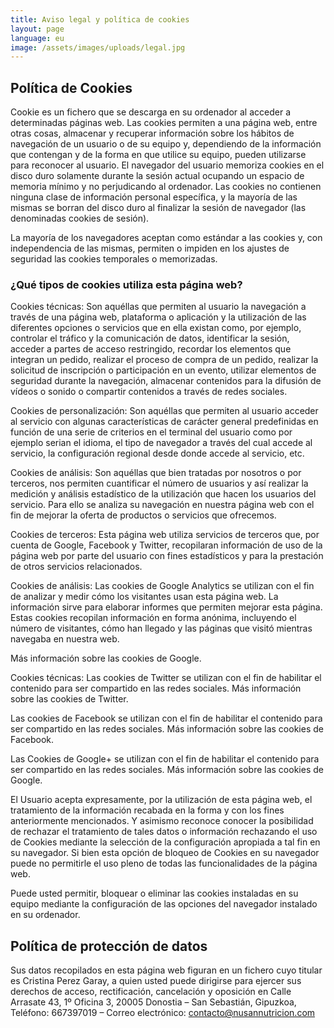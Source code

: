 ```yaml
---
title: Aviso legal y política de cookies
layout: page
language: eu
image: /assets/images/uploads/legal.jpg
---
```


## Política de Cookies

Cookie es un fichero que se descarga en su ordenador al acceder a determinadas páginas web. Las cookies permiten a una página web, entre otras cosas, almacenar y recuperar información sobre los hábitos de navegación de un usuario o de su equipo y, dependiendo de la información que contengan y de la forma en que utilice su equipo, pueden utilizarse para reconocer al usuario. El navegador del usuario memoriza cookies en el disco duro solamente durante la sesión actual ocupando un espacio de memoria mínimo y no perjudicando al ordenador. Las cookies no contienen ninguna clase de información personal específica, y la mayoría de las mismas se borran del disco duro al finalizar la sesión de navegador (las denominadas cookies de sesión).

La mayoría de los navegadores aceptan como estándar a las cookies y, con independencia de las mismas, permiten o impiden en los ajustes de seguridad las cookies temporales o memorizadas.

### ¿Qué tipos de cookies utiliza esta página web?

Cookies técnicas: Son aquéllas que permiten al usuario la navegación a través de una página web, plataforma o aplicación y la utilización de las diferentes opciones o servicios que en ella existan como, por ejemplo, controlar el tráfico y la comunicación de datos, identificar la sesión, acceder a partes de acceso restringido, recordar los elementos que integran un pedido, realizar el proceso de compra de un pedido, realizar la solicitud de inscripción o participación en un evento, utilizar elementos de seguridad durante la navegación, almacenar contenidos para la difusión de vídeos o sonido o compartir contenidos a través de redes sociales.

Cookies de personalización: Son aquéllas que permiten al usuario acceder al servicio con algunas características de carácter general predefinidas en función de una serie de criterios en el terminal del usuario como por ejemplo serian el idioma, el tipo de navegador a través del cual accede al servicio, la configuración regional desde donde accede al servicio, etc.

Cookies de análisis: Son aquéllas que bien tratadas por nosotros o por terceros, nos permiten cuantificar el número de usuarios y así realizar la medición y análisis estadístico de la utilización que hacen los usuarios del servicio. Para ello se analiza su navegación en nuestra página web con el fin de mejorar la oferta de productos o servicios que ofrecemos.

Cookies de terceros: Esta página web utiliza servicios de terceros que, por cuenta de Google, Facebook y Twitter, recopilaran información de uso de la página web por parte del usuario con fines estadísticos y para la prestación de otros servicios relacionados.

Cookies de análisis: Las cookies de Google Analytics se utilizan con el fin de analizar y medir cómo los visitantes usan esta página web. La información sirve para elaborar informes que permiten mejorar esta página. Estas cookies recopilan información en forma anónima, incluyendo el número de visitantes, cómo han llegado y las páginas que visitó mientras navegaba en nuestra web.

Más información sobre las cookies de Google.

Cookies técnicas: Las cookies de Twitter se utilizan con el fin de habilitar el contenido para ser compartido en las redes sociales.
Más información sobre las cookies de Twitter.

Las cookies de Facebook se utilizan con el fin de habilitar el contenido para ser compartido en las redes sociales.
Más información sobre las cookies de Facebook.

Las Cookies de Google+ se utilizan con el fin de habilitar el contenido para ser compartido en las redes sociales.
Más información sobre las cookies de Google.

El Usuario acepta expresamente, por la utilización de esta página web, el tratamiento de la información recabada en la forma y con los fines anteriormente mencionados. Y asimismo reconoce conocer la posibilidad de rechazar el tratamiento de tales datos o información rechazando el uso de Cookies mediante la selección de la configuración apropiada a tal fin en su navegador. Si bien esta opción de bloqueo de Cookies en su navegador puede no permitirle el uso pleno de todas las funcionalidades de la página web.

Puede usted permitir, bloquear o eliminar las cookies instaladas en su equipo mediante la configuración de las opciones del navegador instalado en su ordenador.

## Política de protección de datos

Sus datos recopilados en esta página web figuran en un fichero cuyo titular es Cristina Perez Garay, a quien usted puede dirigirse para ejercer sus derechos de acceso, rectificación, cancelación y oposición en Calle Arrasate 43, 1º Oficina 3, 20005 Donostia – San Sebastián, Gipuzkoa, Teléfono: 667397019 – Correo electrónico: contacto@nusannutricion.com
